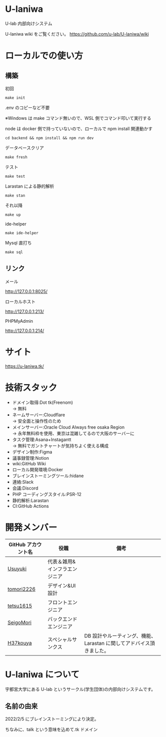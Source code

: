   <!-- @format -->

# U-laniwa

U-lab 内部向けシステム

U-laniwa wiki をご覧ください。
https://github.com/u-lab/U-laniwa/wiki

# ローカルでの使い方

## 構築

初回

```
make init
```

.env のコピーなど不要

※Windows は make コマンド無いので、WSL 側でコマンド叩いて実行する

node は docker 側で持っていないので、ローカルで npm install 関連動かす

```
cd backend && npm install && npm run dev
```

データベースクリア

```
make fresh
```

テスト

```
make test
```

Larastan による静的解析

```
make stan
```

それ以降

```
make up
```

ide-helper

```
make ide-helper
```

Mysql 直打ち

```
make sql
```

## リンク

メール

http://127.0.0.1:8025/

ローカルホスト

http://127.0.0.1:213/

PHPMyAdmin

http://127.0.0.1:214/

# サイト

https://u-laniwa.tk/

# 技術スタック

- ドメイン取得:Dot tk(Freenom)  
  → 無料
- ネームサーバー:Cloudflare  
  → 安全面と操作性のため
- メインサーバー:Oracle Cloud Always free osaka Region  
  → 永年無料枠を使用、東京は混雑してるので大阪のサーバーに
- タスク管理:Asana+Instagantt  
  → 無料でガントチャートが気持ちよく使える構成
- デザイン制作:Figma
- 議事録管理:Notion
- wiki:GitHub Wiki
- ローカル開発環境:Docker
- ブレインストーミングツール:hidane
- 連絡:Slack
- 会議:Discord
- PHP コーディングスタイル:PSR-12
- 静的解析:Larastan
- CI:GitHub Actions

# 開発メンバー

| GitHub アカウント名                         | 役職                          | 備考                                                                 |
| ------------------------------------------- | ----------------------------- | -------------------------------------------------------------------- |
| [Usuyuki](https://github.com/Usuyuki)       | 代表＆雑用&インフラエンジニア |                                                                      |
| [tomori2226](https://github.com/tomori2226) | デザイン&UI 設計              |                                                                      |
| [tetsu1615](https://github.com/tetsu1615)   | フロントエンジニア            |                                                                      |
| [SeigoMori](https://github.com/SeigoMori)   | バックエンドエンジニア        |                                                                      |
| [H37kouya](https://github.com/H37kouya)     | スペシャルサンクス            | DB 設計やルーティング、機能、Larastan に関してアドバイス頂きました。 |

# U-laniwa について

宇都宮大学にある U-lab というサークル(学生団体)の内部向けシステムです。

## 名前の由来

2022/2/5 にブレインストーミングにより決定。

ちなみに、talk という意味を込めて.tk ドメイン
